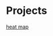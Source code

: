 # Projects
[heat map](https://github.com/yen9516562009/GIS-Projects/US_COVID-19_Analysis/visualization/COVID-19_Death_Rate_Heat_Map.html)
